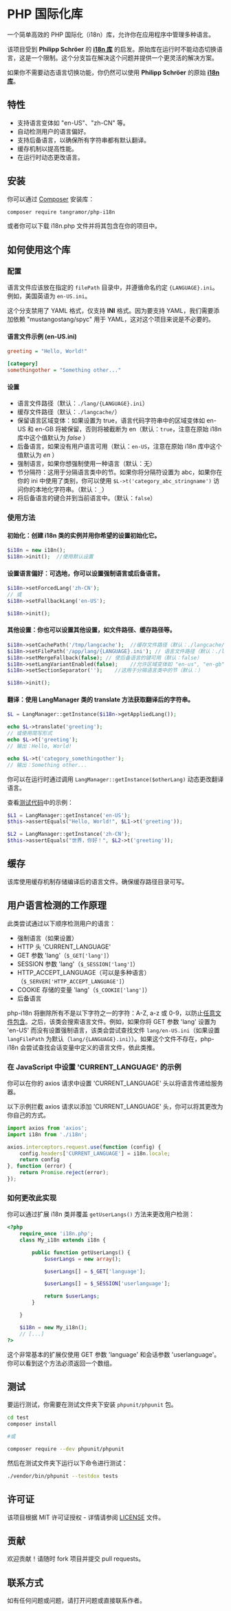 # PHP 国际化库

一个简单高效的 PHP 国际化（i18n）库，允许你在应用程序中管理多种语言。

该项目受到 **Philipp Schröer** 的 **[i18n 库](https://github.com/Philipp15b/php-i18n)** 的启发。原始库在运行时不能动态切换语言，这是一个限制。这个分支旨在解决这个问题并提供一个更灵活的解决方案。

如果你不需要动态语言切换功能，你仍然可以使用 **Philipp Schröer** 的原始 **[i18n 库](https://github.com/Philipp15b/php-i18n)**。

## 特性

- 支持语言变体如 "en-US"、"zh-CN" 等。
- 自动检测用户的语言偏好。
- 支持后备语言，以确保所有字符串都有默认翻译。
- 缓存机制以提高性能。
- 在运行时动态更改语言。

## 安装

你可以通过 [Composer](https://getcomposer.org/) 安装库：

```bash
composer require tangramor/php-i18n
```

或者你可以下载 i18n.php 文件并将其包含在你的项目中。

## 如何使用这个库

### 配置

语言文件应该放在指定的 `filePath` 目录中，并遵循命名约定 `{LANGUAGE}.ini`。例如，美国英语为 `en-US.ini`。

这个分支禁用了 YAML 格式，仅支持 **INI** 格式。因为要支持 YAML，我们需要添加依赖 "mustangostang/spyc" 用于 YAML，这对这个项目来说是不必要的。

#### 语言文件示例 (en-US.ini)

```ini
greeting = "Hello, World!"

[category]
somethingother = "Something other..."
```

#### 设置

- 语言文件路径（默认：`./lang/{LANGUAGE}.ini`）
- 缓存文件路径（默认：`./langcache/`）
- 保留语言区域变体：如果设置为 true，语言代码字符串中的区域变体如 en-US 和 en-GB 将被保留，否则将被截断为 en（默认：`true`，注意在原始 i18n 库中这个值默认为 *false* ）
- 后备语言，如果没有用户语言可用（默认：`en-US`，注意在原始 i18n 库中这个值默认为 *en* ）
- 强制语言，如果你想强制使用一种语言（默认：无）
- 节分隔符：这用于分隔语言类中的节。如果你将分隔符设置为 abc，如果你在你的 ini 中使用了类别，你可以使用 `$L->t('category_abc_stringname')` 访问你的本地化字符串。（默认：`_`）
- 将后备语言的键合并到当前语言中。（默认：`false`）

### 使用方法

#### 初始化：创建 i18n 类的实例并用你希望的设置初始化它。

```php
$i18n = new i18n();
$i18n->init();  //使用默认设置
```

#### 设置语言偏好：可选地，你可以设置强制语言或后备语言。

```php
$i18n->setForcedLang('zh-CN');
// 或
$i18n->setFallbackLang('en-US');

$i18n->init();
```

#### 其他设置：你也可以设置其他设置，如文件路径、缓存路径等。

```php
$i18n->setCachePath('/tmp/langcache');  //缓存文件路径（默认：./langcache/）
$i18n->setFilePath('/app/lang/{LANGUAGE}.ini'); // 语言文件路径（默认：./lang/{LANGUAGE}.ini）
$i18n->setMergeFallback(false); // 使后备语言的键可用（默认：false）
$i18n->setLangVariantEnabled(false);    //允许区域变体如 "en-us", "en-gb" 等。如果设置为 false，将提供 "en"。（默认：true）
$i18n->setSectionSeparator('');    //这用于分隔语言类中的节（默认：）

$i18n->init();
```

#### 翻译：使用 LangManager 类的 translate 方法获取翻译后的字符串。

```php
$L = LangManager::getInstance($i18n->getAppliedLang());

echo $L->translate('greeting');
// 或使用简写形式
echo $L->t('greeting');
// 输出：Hello, World!

echo $L->t('category_somethingother');
// 输出：Something other...
```

你可以在运行时通过调用 `LangManager::getInstance($otherLang)` 动态更改翻译语言。

查看[测试代码](./test/tests/DefaultSettingTest.php)中的示例：

```php
$L1 = LangManager::getInstance('en-US');
$this->assertEquals("Hello, World!", $L1->t('greeting'));

$L2 = LangManager::getInstance('zh-CN');
$this->assertEquals("世界，你好！", $L2->t('greeting'));
```

## 缓存

该库使用缓存机制存储编译后的语言文件。确保缓存路径目录可写。

## 用户语言检测的工作原理

此类尝试通过以下顺序检测用户的语言：

- 强制语言（如果设置）
- HTTP 头 'CURRENT_LANGUAGE'
- GET 参数 'lang'（`$_GET['lang']`）
- SESSION 参数 'lang'（`$_SESSION['lang']`）
- HTTP_ACCEPT_LANGUAGE（可以是多种语言）（`$_SERVER['HTTP_ACCEPT_LANGUAGE']`）
- COOKIE 存储的变量 'lang'（`$_COOKIE['lang']`）
- 后备语言

php-i18n 将删除所有不是以下字符之一的字符：A-Z, a-z 或 0-9，以防止[任意文件包含](https://en.wikipedia.org/wiki/File_inclusion_vulnerability)。之后，该类会搜索语言文件。例如，如果你将 GET 参数 'lang' 设置为 'en-US' 而没有设置强制语言，该类会尝试查找文件 `lang/en-US.ini`（如果设置 `langFilePath` 为默认（`lang/{LANGUAGE}.ini`））。如果这个文件不存在，php-i18n 会尝试查找会话变量中定义的语言文件，依此类推。

### 在 JavaScript 中设置 'CURRENT_LANGUAGE' 的示例

你可以在你的 axios 请求中设置 'CURRENT_LANGUAGE' 头以将语言传递给服务器。

以下示例拦截 axios 请求以添加 'CURRENT_LANGUAGE' 头，你可以将其更改为你自己的方式。

```js
import axios from 'axios';
import i18n from './i18n';

axios.interceptors.request.use(function (config) {
    config.headers['CURRENT_LANGUAGE'] = i18n.locale;
    return config
}, function (error) {
    return Promise.reject(error);
});
```

### 如何更改此实现

你可以通过扩展 i18n 类并覆盖 `getUserLangs()` 方法来更改用户检测：

```php
<?php
	require_once 'i18n.php';
	class My_i18n extends i18n {

		public function getUserLangs() {
			$userLangs = new array();

			$userLangs[] = $_GET['language'];

			$userLangs[] = $_SESSION['userlanguage'];

			return $userLangs;
		}

	}

	$i18n = new My_i18n();
	// [...]
?>
```

这个非常基本的扩展仅使用 GET 参数 'language' 和会话参数 'userlanguage'。你可以看到这个方法必须返回一个数组。

## 测试

要运行测试，你需要在测试文件夹下安装 `phpunit/phpunit` 包。

```bash
cd test
composer install

#或

composer require --dev phpunit/phpunit
```

然后在测试文件夹下运行以下命令进行测试：

```bash
./vendor/bin/phpunit --testdox tests
```

## 许可证

该项目根据 MIT 许可证授权 - 详情请参阅 [LICENSE](LICENSE) 文件。

## 贡献

欢迎贡献！请随时 fork 项目并提交 pull requests。

## 联系方式

如有任何问题或问题，请打开问题或直接联系作者。
